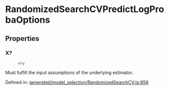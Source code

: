 # RandomizedSearchCVPredictLogProbaOptions

## Properties

### X?

> `any`

Must fulfill the input assumptions of the underlying estimator.

Defined in:  [generated/model\_selection/RandomizedSearchCV.ts:859](https://github.com/transitive-bullshit/scikit-learn-ts/blob/92ab806/packages/sklearn/src/generated/model_selection/RandomizedSearchCV.ts#L859)
